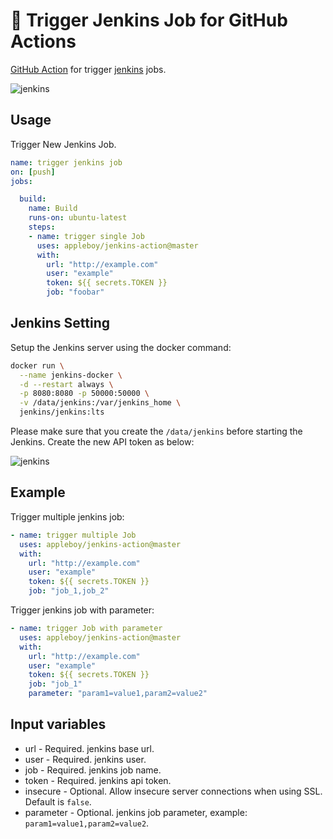 # 🚀 Trigger Jenkins Job for GitHub Actions

[GitHub Action](https://github.com/features/actions) for trigger [jenkins](https://jenkins.io/) jobs.

![jenkins](./images/trigger-jenkins.png)

## Usage

Trigger New Jenkins Job.

```yaml
name: trigger jenkins job
on: [push]
jobs:

  build:
    name: Build
    runs-on: ubuntu-latest
    steps:
    - name: trigger single Job
      uses: appleboy/jenkins-action@master
      with:
        url: "http://example.com"
        user: "example"
        token: ${{ secrets.TOKEN }}
        job: "foobar"
```

## Jenkins Setting

Setup the Jenkins server using the docker command:

```sh
docker run \
  --name jenkins-docker \
  -d --restart always \
  -p 8080:8080 -p 50000:50000 \
  -v /data/jenkins:/var/jenkins_home \
  jenkins/jenkins:lts
```

Please make sure that you create the `/data/jenkins` before starting the Jenkins. Create the new API token as below:

![jenkins](./images/jenkins-token.png)

## Example

Trigger multiple jenkins job:

```yaml
- name: trigger multiple Job
  uses: appleboy/jenkins-action@master
  with:
    url: "http://example.com"
    user: "example"
    token: ${{ secrets.TOKEN }}
    job: "job_1,job_2"
```

Trigger jenkins job with parameter:

```yaml
- name: trigger Job with parameter
  uses: appleboy/jenkins-action@master
  with:
    url: "http://example.com"
    user: "example"
    token: ${{ secrets.TOKEN }}
    job: "job_1"
    parameter: "param1=value1,param2=value2"
```

## Input variables

* url - Required. jenkins base url.
* user - Required. jenkins user.
* job - Required. jenkins job name.
* token - Required. jenkins api token.
* insecure - Optional. Allow insecure server connections when using SSL. Default is `false`.
* parameter - Optional. jenkins job parameter, example: `param1=value1,param2=value2`.
